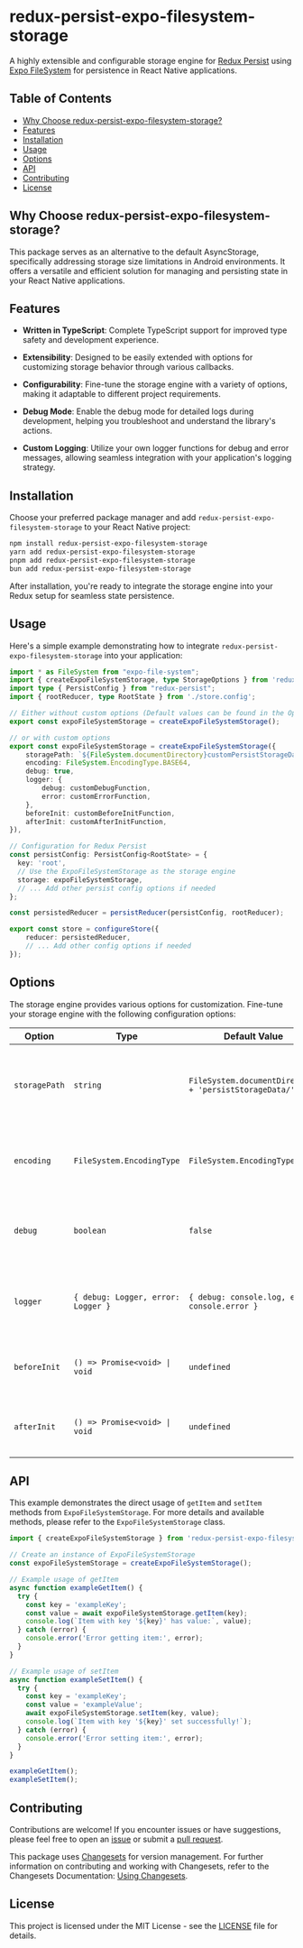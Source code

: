 # redux-persist-expo-filesystem-storage

A highly extensible and configurable storage engine for [Redux Persist](https://github.com/rt2zz/redux-persist) using [Expo FileSystem](https://docs.expo.dev/versions/latest/sdk/filesystem/) for persistence in React Native applications. 

## Table of Contents

- [Why Choose redux-persist-expo-filesystem-storage?](#why-choose-redux-persist-expo-filesystem-storage)
- [Features](#features)
- [Installation](#installation)
- [Usage](#usage)
- [Options](#options)
- [API](#api)
- [Contributing](#contributing)
- [License](#license)

## Why Choose redux-persist-expo-filesystem-storage?

This package serves as an alternative to the default AsyncStorage, specifically addressing storage size limitations in Android environments. It offers a versatile and efficient solution for managing and persisting state in your React Native applications.

## Features

- **Written in TypeScript**: Complete TypeScript support for improved type safety and development experience.

- **Extensibility**: Designed to be easily extended with options for customizing storage behavior through various callbacks.

- **Configurability**: Fine-tune the storage engine with a variety of options, making it adaptable to different project requirements.

- **Debug Mode**: Enable the debug mode for detailed logs during development, helping you troubleshoot and understand the library's actions.

- **Custom Logging**: Utilize your own logger functions for debug and error messages, allowing seamless integration with your application's logging strategy.

## Installation

Choose your preferred package manager and add `redux-persist-expo-filesystem-storage` to your React Native project:

```bash
npm install redux-persist-expo-filesystem-storage
yarn add redux-persist-expo-filesystem-storage
pnpm add redux-persist-expo-filesystem-storage
bun add redux-persist-expo-filesystem-storage
```

After installation, you're ready to integrate the storage engine into your Redux setup for seamless state persistence.

## Usage

Here's a simple example demonstrating how to integrate `redux-persist-expo-filesystem-storage` into your application:

```typescript
import * as FileSystem from "expo-file-system";
import { createExpoFileSystemStorage, type StorageOptions } from 'redux-persist-expo-filesystem-storage';
import type { PersistConfig } from "redux-persist";
import { rootReducer, type RootState } from './store.config';

// Either without custom options (Default values can be found in the Options section)
export const expoFileSystemStorage = createExpoFileSystemStorage();

// or with custom options
export const expoFileSystemStorage = createExpoFileSystemStorage({
    storagePath: `${FileSystem.documentDirectory}customPersistStorageData/`,
    encoding: FileSystem.EncodingType.BASE64,
    debug: true,
    logger: {
        debug: customDebugFunction,
        error: customErrorFunction,
    },
    beforeInit: customBeforeInitFunction,
    afterInit: customAfterInitFunction,
}),

// Configuration for Redux Persist
const persistConfig: PersistConfig<RootState> = {
  key: 'root',
  // Use the ExpoFileSystemStorage as the storage engine
  storage: expoFileSystemStorage,
  // ... Add other persist config options if needed
};

const persistedReducer = persistReducer(persistConfig, rootReducer);

export const store = configureStore({
    reducer: persistedReducer,
    // ... Add other config options if needed
});
```

## Options

The storage engine provides various options for customization. Fine-tune your storage engine with the following configuration options:

| Option         | Type                                | Default Value                                          | Description                                                                                                                                                                                                  | 
| -------------- | ----------------------------------- | ------------------------------------------------------ | ------------------------------------------------------------------------------------------------------------------------------------------------------------------------------------------------------------ | 
| `storagePath`  | `string`                            | `FileSystem.documentDirectory + 'persistStorageData/'` | The directory path for storing persisted data. It is recommended to provide a custom path for better organization and to avoid potential conflicts with other files in the default |directory.               |
| `encoding`     | `FileSystem.EncodingType`           | `FileSystem.EncodingType.UTF8`                         | The encoding type for reading and writing files. Use `FileSystem.EncodingType.BASE64` for binary data or if your application deals with non-text data.                                                       |
| `debug`        | `boolean`                           | `false`                                                | Enable/disable debug mode. When enabled, detailed logs will be printed during development, aiding in debugging and understanding the library's actions.                                                      |
| `logger`       | `{ debug: Logger, error: Logger }`  | `{ debug: console.log, error: console.error }`         | Custom logger object with `debug` and `error` methods. You can provide your own logger functions to tailor the logging behavior according to your application's needs.                                       |
| `beforeInit`   | `() => Promise<void> \| void`       | `undefined`                                            | Callback function to be executed before initializing the storage. Use this for performing custom actions or setup before the storage engine is ready.                                                        |
| `afterInit`    | `() => Promise<void> \| void`       | `undefined`                                            | Callback function to be executed after initializing the storage. Use this for performing custom actions or setup after the storage engine is ready.                                                          |

## API

This example demonstrates the direct usage of `getItem` and `setItem` methods from `ExpoFileSystemStorage`. For more details and available methods, please refer to the `ExpoFileSystemStorage` class.

```typescript
import { createExpoFileSystemStorage } from 'redux-persist-expo-filesystem-storage';

// Create an instance of ExpoFileSystemStorage
const expoFileSystemStorage = createExpoFileSystemStorage();

// Example usage of getItem
async function exampleGetItem() {
  try {
    const key = 'exampleKey';
    const value = await expoFileSystemStorage.getItem(key);
    console.log(`Item with key '${key}' has value:`, value);
  } catch (error) {
    console.error('Error getting item:', error);
  }
}

// Example usage of setItem
async function exampleSetItem() {
  try {
    const key = 'exampleKey';
    const value = 'exampleValue';
    await expoFileSystemStorage.setItem(key, value);
    console.log(`Item with key '${key}' set successfully!`);
  } catch (error) {
    console.error('Error setting item:', error);
  }
}

exampleGetItem();
exampleSetItem();
```

## Contributing

Contributions are welcome! If you encounter issues or have suggestions, please feel free to open an [issue](https://github.com/dennzimm/redux-persist-expo-filesystem-storage/issues) or submit a [pull request](https://github.com/dennzimm/redux-persist-expo-filesystem-storage/pulls).

This package uses [Changesets](https://github.com/changesets/changesets/tree/main) for version management. For further information on contributing and working with Changesets, refer to the Changesets Documentation: [Using Changesets](https://github.com/changesets/changesets/blob/main/docs/intro-to-using-changesets.md).

## License

This project is licensed under the MIT License - see the [LICENSE](./LICENSE) file for details.